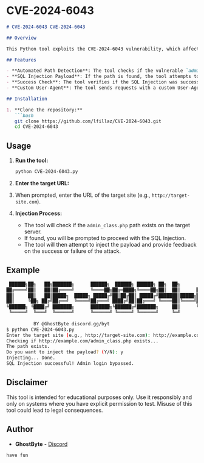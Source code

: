 # CVE-2024-6043
```markdown
# CVE-2024-6043 CVE-2024-6043

## Overview

This Python tool exploits the CVE-2024-6043 vulnerability, which affects the SourceCodester Best House Rental Management System 1.0. The vulnerability allows remote attackers to perform SQL Injection via the `admin_class.php` file, specifically targeting the `username` parameter in the login function. This tool automates the process of detecting the vulnerable endpoint and injecting a payload to bypass authentication.

## Features

- **Automated Path Detection**: The tool checks if the vulnerable `admin_class.php` file exists on the target server.
- **SQL Injection Payload**: If the path is found, the tool attempts to inject a SQL payload that bypasses the admin login.
- **Success Check**: The tool verifies if the SQL Injection was successful by searching for common indicators of successful login.
- **Custom User-Agent**: The tool sends requests with a custom User-Agent to mimic legitimate browser traffic.

## Installation

1. **Clone the repository:**
   ```bash
   git clone https://github.com/lfillaz/CVE-2024-6043.git
   cd CVE-2024-6043
   ```


## Usage

1. **Run the tool:**
   ```bash
   python CVE-2024-6043.py
   ```

2. **Enter the target URL:**

3. 
   When prompted, enter the URL of the target site (e.g., `http://target-site.com`).

4. **Injection Process:**
   - The tool will check if the `admin_class.php` path exists on the target server.
   - If found, you will be prompted to proceed with the SQL Injection.
   - The tool will then attempt to inject the payload and provide feedback on the success or failure of the attack.

## Example
```bash
 ██████╗██╗   ██╗███████╗      ██████╗  ██████╗ ██████╗ ██╗  ██╗       ██████╗  ██████╗ ██╗  ██╗██████╗ 
██╔════╝██║   ██║██╔════╝      ╚════██╗██╔═████╗╚════██╗██║  ██║      ██╔════╝ ██╔═████╗██║  ██║╚════██╗
██║     ██║   ██║█████╗  █████╗ █████╔╝██║██╔██║ █████╔╝███████║█████╗███████╗ ██║██╔██║███████║ █████╔╝
██║     ╚██╗ ██╔╝██╔══╝  ╚════╝██╔═══╝ ████╔╝██║██╔═══╝ ╚════██║╚════╝██╔═══██╗████╔╝██║╚════██║ ╚═══██╗
╚██████╗ ╚████╔╝ ███████╗      ███████╗╚██████╔╝███████╗     ██║      ╚██████╔╝╚██████╔╝     ██║██████╔╝
 ╚═════╝  ╚═══╝  ╚══════╝      ╚══════╝ ╚═════╝ ╚══════╝     ╚═╝       ╚═════╝  ╚═════╝      ╚═╝╚═════╝ 
                                                                                                        
          BY @GhostByte discord.gg/byt
$ python CVE-2024-6043.py
Enter the target site (e.g., http://target-site.com): http://example.com
Checking if http://example.com/admin_class.php exists...
The path exists.
Do you want to inject the payload? (Y/N): y
Injecting... Done.
SQL Injection successful! Admin login bypassed.
```

## Disclaimer

This tool is intended for educational purposes only. Use it responsibly and only on systems where you have explicit permission to test. Misuse of this tool could lead to legal consequences.
## Author

- **GhostByte** - [Discord](https://discord.gg/byt)
```
have fun
